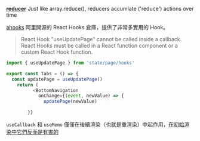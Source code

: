 [**reducer**](https://www.udemy.com/course/the-ultimate-react-course/learn/lecture/37350954#overview) Just like array.reduce(), reducers accumlate ('reduce') actions over time  

[ahooks](https://ahooks.js.org/zh-CN/) 阿里開源的 React Hooks 倉庫，提供了非常多實用的 Hook。


> React Hook "useUpdatePage" cannot be called inside a callback. React Hooks must be called in a React function component or a custom React Hook function.

```js
import { useUpdatePage } from 'state/page/hooks'

export const Tabs = () => {
  const updatePage = useUpdatePage()
    return (
          <BottomNavigation
            onChange={(event, newValue) => {
              updatePage(newValue)

        }}
```


`useCallback` 和 `useMemo` 僅僅在後續渲染（也就是重渲染）中起作用，[在初始渲染中它們反而是有害的](https://juejin.cn/post/7251802404877893689?utm_source=gold_browser_extension)
